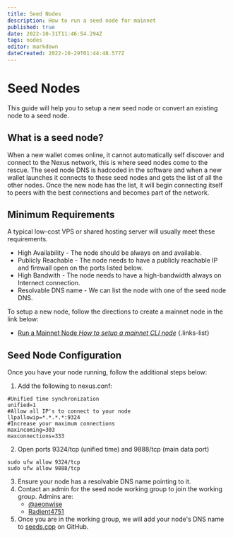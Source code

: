 ```yaml
---
title: Seed Nodes
description: How to run a seed node for mainnet
published: true
date: 2022-10-31T11:46:54.294Z
tags: nodes
editor: markdown
dateCreated: 2022-10-29T01:44:48.577Z
---
```


# Seed Nodes

This guide will help you to setup a new seed node or convert an existing node to a seed node.

## What is a seed node?
When a new wallet comes online, it cannot automatically self discover and connect to the Nexus network, this is where seed nodes come to the rescue. The seed node DNS is hadcoded in the software and when a new wallet launches it connects to these seed nodes and gets the list of all the other nodes. Once the new node has the list, it will begin connecting itself to peers with the best connections and becomes part of the network.

## Minimum Requirements
A typical low-cost VPS or shared hosting server will usually meet these requirements.

- High Availability - The node should be always on and available.
- Publicly Reachable - The node needs to have a publicly reachable IP and firewall open on the ports listed below.
- High Bandwith - The node needs to have a high-bandwidth always on Internect connection.
- Resolvable DNS name - We can list the node with one of the seed node DNS.
    
To setup a new node, follow the directions to create a mainnet node in the link below: 

- [Run a Mainnet Node *How to setup a mainnet CLI node*](https://wiki.nexus.io/en/mainnet/run-a-mainnet-node)
{.links-list}

## Seed Node Configuration
Once you have your node running, follow the additional steps below:

1.  Add the following to nexus.conf:

```plaintext
#Unified time synchronization
unified=1
#Allow all IP's to connect to your node
llpallowip=*.*.*.*:9324
#Increase your maximum connections
maxincoming=303
maxconnections=333
```
2. Open ports 9324/tcp (unified time) and 9888/tcp (main data port)

```plaintext
sudo ufw allow 9324/tcp
sudo ufw allow 9888/tcp
```

3.  Ensure your node has a resolvable DNS name pointing to it.
4.  Contact an admin for the seed node working group to join the working group. Admins are:
    -  [@aeonwise](https://t.me/aeonwise)
    -  [Radient4751](https://t.me/Radient4751)
5.  Once you are in the working group, we will add your node's DNS name to [seeds.cpp](https://github.com/Nexusoft/LLL-TAO/blob/merging/src/LLP/seeds.cpp) on GitHub.
